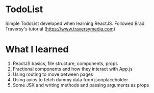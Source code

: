 # TodoList
Simple TodoList developed when learning ReactJS. Followed Brad Traversy's tutorial (https://www.traversymedia.com)

# What I learned
  1. ReactJS basics, file structure, components, props
  2. Fractional components and how they interact with App.js
  3. Using routing to move between pages
  4. Using axios to fetch dummy data from jsonplaceholder
  5. Some JSX and writing methods and passing arguments as props
